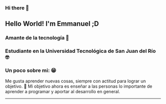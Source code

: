 ### Hi there 👋

<!--
**EmmanuelCruzCh117/EmmanuelCruzCh117** is a ✨ _special_ ✨ repository because its `README.md` (this file) appears on your GitHub profile.

## Here are some ideas to get you started:
-->
## Hello World! I'm Emmanuel ;D 
### Amante de la tecnología 🚀
### Estudiante en la Universidad Tecnológica de San Juan del Río 🤓
### Un poco sobre mi: 😁
Me gusta aprender nuevas cosas, siempre con actitud para lograr un objetivo. 🧐
Mi objetivo ahora es enseñar a las personas lo importante de aprender a programar y aportar al desarrollo en general.
 <hr>



